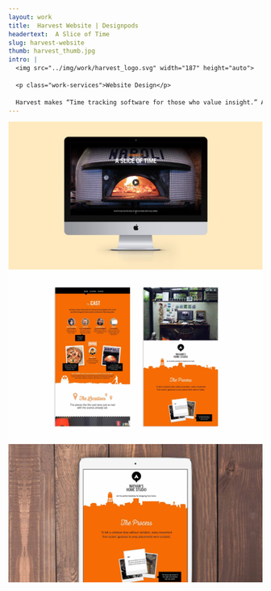 ```yaml
---
layout: work
title:  Harvest Website | Designpods
headertext:  A Slice of Time
slug: harvest-website
thumb: harvest_thumb.jpg
intro: |
  <img src="../img/work/harvest_logo.svg" width="187" height="auto">

  <p class="work-services">Website Design</p>

  Harvest makes “Time tracking software for those who value insight.” As a promotional tool, Harvest created a video to showcase their product, customers, and what time means to them. The video focused on Paulie Gee’s pizza in Brooklyn and a designer working on a rebrand of the Paulie Gee’s identity. Harvest wanted to showcase a behind the scenes of the video and highlight the people, process, and locations from the video. They chose to do this with a fun one-page website.
---
```


![](../img/work/harvest_1.jpg)
![](../img/work/harvest_2.jpg)
![](../img/work/harvest_3.jpg)
